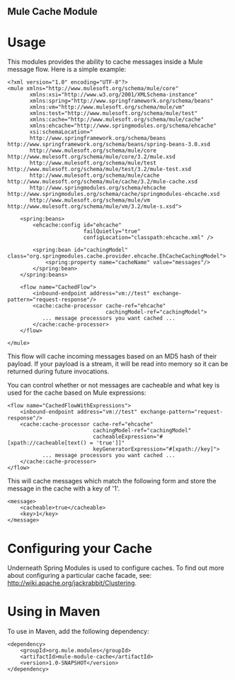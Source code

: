 Mule Cache Module
-----------------

Usage
=====

This modules provides the ability to cache messages inside a Mule message flow.
Here is a simple example:

	<?xml version="1.0" encoding="UTF-8"?>
	<mule xmlns="http://www.mulesoft.org/schema/mule/core"
	       xmlns:xsi="http://www.w3.org/2001/XMLSchema-instance"
	       xmlns:spring="http://www.springframework.org/schema/beans"
	       xmlns:vm="http://www.mulesoft.org/schema/mule/vm"
	       xmlns:test="http://www.mulesoft.org/schema/mule/test"
	       xmlns:cache="http://www.mulesoft.org/schema/mule/cache"
	       xmlns:ehcache="http://www.springmodules.org/schema/ehcache"
	       xsi:schemaLocation="
	       http://www.springframework.org/schema/beans http://www.springframework.org/schema/beans/spring-beans-3.0.xsd
	       http://www.mulesoft.org/schema/mule/core http://www.mulesoft.org/schema/mule/core/3.2/mule.xsd
	       http://www.mulesoft.org/schema/mule/test http://www.mulesoft.org/schema/mule/test/3.2/mule-test.xsd
	       http://www.mulesoft.org/schema/mule/cache http://www.mulesoft.org/schema/mule/cache/3.2/mule-cache.xsd
	       http://www.springmodules.org/schema/ehcache http://www.springmodules.org/schema/cache/springmodules-ehcache.xsd
	       http://www.mulesoft.org/schema/mule/vm http://www.mulesoft.org/schema/mule/vm/3.2/mule-s.xsd">
	
	    <spring:beans>
	        <ehcache:config id="ehcache" 
	                        failQuietly="true"
	                        configLocation="classpath:ehcache.xml" />
	        
	        <spring:bean id="cachingModel" class="org.springmodules.cache.provider.ehcache.EhCacheCachingModel">
	            <spring:property name="cacheName" value="messages"/>
	        </spring:bean>
	    </spring:beans>
	    
	    <flow name="CachedFlow">
	        <inbound-endpoint address="vm://test" exchange-pattern="request-response"/>
	        <cache:cache-processor cache-ref="ehcache" 
	                               cachingModel-ref="cachingModel">
	           ... message processors you want cached ...
	        </cache:cache-processor>
	    </flow>
	    
	</mule>

This flow will cache incoming messages based on an MD5 hash of their payload. If your
payload is a stream, it will be read into memory so it can be returned during future 
invocations.

You can control whether or not messages are cacheable and what key is used for the
cache based on Mule expressions:

    <flow name="CachedFlowWithExpressions">
        <inbound-endpoint address="vm://test" exchange-pattern="request-response"/>
        <cache:cache-processor cache-ref="ehcache" 
                               cachingModel-ref="cachingModel"
                               cacheableExpression="#[xpath://cacheable[text() = 'true']]"
                               keyGeneratorExpression="#[xpath://key]">
	           ... message processors you want cached ...
        </cache:cache-processor>
    </flow>

This will cache messages which match the following form and store the message in the cache
with a key of '1'.
   
    <message>
        <cacheable>true</cacheable>
        <key>1</key>
    </message>
    
Configuring your Cache
======================
Underneath Spring Modules is used to configure caches. To find out more about configuring
a particular cache facade, see: http://wiki.apache.org/jackrabbit/Clustering.

Using in Maven
==============
To use in Maven, add the following dependency:
	
	<dependency>
		<groupId>org.mule.modules</groupId>
		<artifactId>mule-module-cache</artifactId>
		<version>1.0-SNAPSHOT</version>
	</dependency>